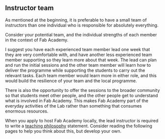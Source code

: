 ## Instructor team

As mentioned at the beginning, it is preferable to have a small team of instructors than one individual who is responsible for absolutely everything.

Consider your potential team, and the individual strengths of each member in the context of Fab Academy.

I suggest you have each experienced team member lead one week that they are very comfortable with, and have another less experienced team member supporting so they learn more about that week. The lead can plan and run the initial sessions and the other team member will learn how to deliver the programme while supporting the students to carry out the relevant tasks. Each team member would learn more in either role, and this would build the resilience of your team and the local programme.

There is also the opportunity to offer the sessions to the broader community so that students meet other people, and the other people get to understand what is involved in Fab Academy. This makes Fab Academy part of the everyday activities of the Lab rather than something that consumes enormous resources. 

When you apply to host Fab Academy locally, the lead instructor is required to write a [teaching philosophy](teaching_ethos.md) statement. Consider reading the following pages to help you think about this, but develop your own. 


